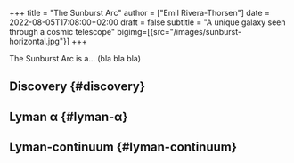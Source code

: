 +++
title = "The Sunburst Arc"
author = ["Emil Rivera-Thorsen"]
date = 2022-08-05T17:08:00+02:00
draft = false
subtitle = "A unique galaxy seen through a cosmic telescope"
bigimg=[{src="/images/sunburst-horizontal.jpg"}]
+++

The Sunburst Arc is a... (bla bla bla)

<!--more-->


## Discovery {#discovery}


## Lyman α {#lyman-α}


## Lyman-continuum {#lyman-continuum}